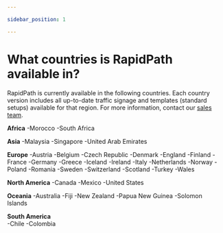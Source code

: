 ```yaml
---

sidebar_position: 1

---
```

# What countries is RapidPath available in?

RapidPath is currently available in the following countries. Each country version includes all up-to-date traffic signage and templates (standard setups) available for that region. For more information, contact our [sales team](https://invarion.com/contact).

 **Africa**
        -Morocco
        -South Africa

 **Asia**
       -Malaysia
        -Singapore
       -United Arab Emirates

 **Europe**
        -Austria
        -Belgium
        -Czech Republic
        -Denmark
        -England
        -Finland
        -France
        -Germany
        -Greece
        -Iceland
        -Ireland
        -Italy
        -Netherlands
        -Norway
        -Poland
        -Romania
        -Sweden
        -Switzerland
        -Scotland
        -Turkey
        -Wales

 **North America**
        -Canada
        -Mexico
         -United States

 **Oceania**
        -Australia
        -Fiji
        -New Zealand
        -Papua New Guinea
        -Solomon Islands

 **South America**  
        -Chile
        -Colombia
